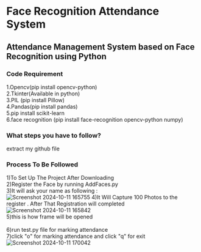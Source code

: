 # Face Recognition Attendance System
## Attendance Management System based on Face Recognition using Python
### Code Requirement
1.Opencv(pip install opencv-python) <br> 
2.Tkinter(Available in python)  <br> 
3.PIL (pip install Pillow) <br> 
4.Pandas(pip install pandas) <br> 
5.pip install scikit-learn <br> 
6.face recognition (pip install face-recognition opencv-python numpy) <br> 
### What steps you have to follow?
extract my github file <br> 
### Process To Be Followed 
1)To Set Up The Project After Downloading <br> 
2)Register the Face by running AddFaces.py <br> 
3)It will ask your name as following : <br> 
![Screenshot 2024-10-11 165755](https://github.com/user-attachments/assets/3cd6945d-7968-4cfc-bdc4-69f19395042a)
4)It Will Capture 100 Photos to the register . After That Registration will completed <br> 
![Screenshot 2024-10-11 165842](https://github.com/user-attachments/assets/7e7cbd7f-d65a-4549-898b-aa04e92b8cf5)
<br> 5)this is how frame will be opened <br>  
6)run test.py file for marking attendance <br> 
7)click "o" for marking attendance and click "q" for exit <br> 
![Screenshot 2024-10-11 170042](https://github.com/user-attachments/assets/eb8ccf5a-39b4-4459-8ec4-7ee0685d86d4)


